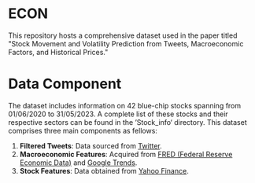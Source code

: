 # ECON 
This repository hosts a comprehensive dataset used in the paper titled "Stock Movement and Volatility Prediction from Tweets, Macroeconomic Factors, and Historical Prices."

# Data Component
The dataset includes information on 42 blue-chip stocks spanning from 01/06/2020 to 31/05/2023. A complete list of these stocks and their respective sectors can be found in the ’Stock_info‘ directory. This dataset comprises three main components as fellows:

1. **Filtered Tweets**: Data sourced from [Twitter](https://www.twitter.com/).
2. **Macroeconomic Features**: Acquired from [FRED (Federal Reserve Economic Data)](https://fred.stlouisfed.org/) and [Google Trends](https://trends.google.com/).
3. **Stock Features**: Data obtained from [Yahoo Finance](https://finance.yahoo.com/).

